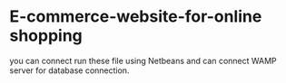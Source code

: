 # E-commerce-website-for-online shopping
you can connect run these file using Netbeans and can connect WAMP server for database connection.
